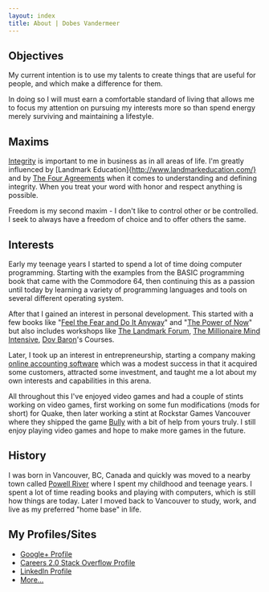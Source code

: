 ```yaml
---
layout: index
title: About | Dobes Vandermeer
---
```


## Objectives

My current intention is to use my talents to create things that are useful
for people, and which make a difference for them.

In doing so I will must earn a comfortable standard of living that allows
me to focus my attention on pursuing my interests more so than spend energy
merely surviving and maintaining a lifestyle.

## Maxims

[Integrity](http://ssrn.com/abstract=1511274) is important to me in business as
in all areas of life.  I'm greatly influenced by [Landmark Education]{http://www.landmarkeducation.com/} and by
[The Four Agreements](http://www.toltecspirit.com/) when it comes to understanding and
defining integrity.  When you treat your word with honor and respect anything
is possible.

Freedom is my second maxim - I don't like to control other or be controlled.  I
seek to always have a freedom of choice and to offer others the same.

## Interests

Early my teenage years I started to spend a lot of time doing computer programming.  Starting with
the examples from the BASIC programming book that came with the Commodore 64, then continuing
this as a passion until today by learning a variety of programming languages and tools on several
different operating system.

After that I gained an interest in personal development.  This started with a few books
like "[Feel the Fear and Do It Anyway](http://books.google.com.tw/books/about/Feel_the_fear_and_do_it_anyway.html?id=1Rp-YG9aoP4C&utm_source=gb-gplus-share)"
and "[The Power of Now](http://books.google.com.tw/books/about/The_Power_of_Now.html?id=sQYqRCIhFAMC&utm_source=gb-gplus-share)" but also includes workshops
like [The Landmark Forum](http://www.landmarkeducation.com/),
[The Millionaire Mind Intensive](http://www.millionairemindintensive.com/),
[Dov Baron](http://dovbaron.com/)'s Courses.

Later, I took up an interest in entrepreneurship, starting a company making
[online accounting software](http://www.kashoo.com) which was a modest success
in that it acquired some customers, attracted some investment, and taught me
a lot about my own interests and capabilities in this arena.

All throughout this I've enjoyed video games and had a couple of stints working on
video games, first working on some fun modifications (mods for short) for Quake,
then later working a stint at Rockstar Games Vancouver where they shipped the game
[Bully](http://www.rockstargames.com/bully/)
with a bit of help from yours truly.  I still enjoy playing video games and hope to
make more games in the future.

## History

I was born in Vancouver, BC, Canada and quickly was moved to a nearby town called
[Powell River](http://www.discoverpowellriver.com/) where I spent my childhood
and teenage years.  I spent a lot of time reading books and playing with computers,
which is still how things are today.  Later I moved back to Vancouver to study, work,
and live as my preferred "home base" in life.

## My Profiles/Sites

 * <a href="https://plus.google.com/102960720201244684959" rel="me">Google+ Profile</a>
 * [Careers 2.0 Stack Overflow Profile](http://careers.stackoverflow.com/dobesv)
 * [LinkedIn Profile](http://www.linkedin.com/in/dobesv)
 * [More...](http://lmgtfy.com/?q=dobes+vandermeer")




